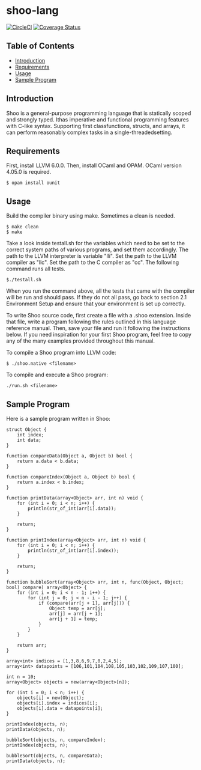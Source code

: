 # shoo-lang

[![CircleCI](https://circleci.com/gh/sam-jay/shoo-lang/tree/master.svg?style=svg)](https://circleci.com/gh/sam-jay/shoo-lang/tree/master)
[![Coverage Status](https://coveralls.io/repos/github/sam-jay/shoo-lang/badge.svg?branch=master)](https://coveralls.io/github/sam-jay/shoo-lang?branch=master)

## Table of Contents

- [Introduction](#introduction)
- [Requirements](#requirements)
- [Usage](#usage)
- [Sample Program](#sampleprogram)

## Introduction

Shoo is a general-purpose programming language that is statically scoped and strongly typed. Ithas imperative and functional programming features with C-like syntax.  Supporting first classfunctions,  structs,  and  arrays,  it  can  perform  reasonably  complex  tasks  in  a  single-threadedsetting.

## Requirements

First, install LLVM 6.0.0. Then, install OCaml and OPAM. OCaml version 4.05.0 is required. 

```
$ opam install ounit
```

## Usage

Build the compiler binary using make. Sometimes a clean is needed.

```
$ make clean
$ make
```

Take a look inside testall.sh for the variables which need to be set to the correct system paths of various programs, and set them accordingly. The path to the LLVM interpreter is variable "lli". Set the path to the LLVM compiler as "llc". Set the path to the C compiler as "cc". The following command runs all tests.

```
$./testall.sh
```
When you run the command above, all the tests that came with the compiler will be run and should pass. If they do not all pass, go back to section 2.1 Environment Setup and ensure that your environment is set up correctly.

To write Shoo source code, first create a file with a .shoo extension. Inside that file, write a program following the rules outlined in this language reference manual. Then, save your file and run it following the instructions below. If you need inspiration for your first Shoo program, feel free to copy any of the many examples provided throughout this manual.

To compile a Shoo program into LLVM code:
```
$ ./shoo.native <filename>
```

To compile and execute a Shoo program:
```
./run.sh <filename>
```

## Sample Program

Here is a sample program written in Shoo:

```
struct Object {
	int index;
	int data;
}

function compareData(Object a, Object b) bool {
    return a.data < b.data;
}

function compareIndex(Object a, Object b) bool {
    return a.index < b.index;
}

function printData(array<Object> arr, int n) void {
	for (int i = 0; i < n; i++) {
		println(str_of_int(arr[i].data));
	}
	
	return;
}

function printIndex(array<Object> arr, int n) void {
	for (int i = 0; i < n; i++) {
		println(str_of_int(arr[i].index));
	}
	
	return;
}

function bubbleSort(array<Object> arr, int n, func(Object, Object; bool) compare) array<Object> {
	for (int i = 0; i < n - 1; i++) {
		for (int j = 0; j < n - i - 1; j++) {
			if (compare(arr[j + 1], arr[j])) {
				Object temp = arr[j];
				arr[j] = arr[j + 1];
				arr[j + 1] = temp;
			}
		}
	}
	
	return arr;
}

array<int> indices = [1,3,8,6,9,7,0,2,4,5];
array<int> datapoints = [106,101,104,108,105,103,102,109,107,100];

int n = 10;
array<Object> objects = new(array<Object>[n]);

for (int i = 0; i < n; i++) {
	objects[i] = new(Object);
	objects[i].index = indices[i]; 
	objects[i].data = datapoints[i];
}

printIndex(objects, n);
printData(objects, n);

bubbleSort(objects, n, compareIndex);
printIndex(objects, n);

bubbleSort(objects, n, compareData);
printData(objects, n);
```
